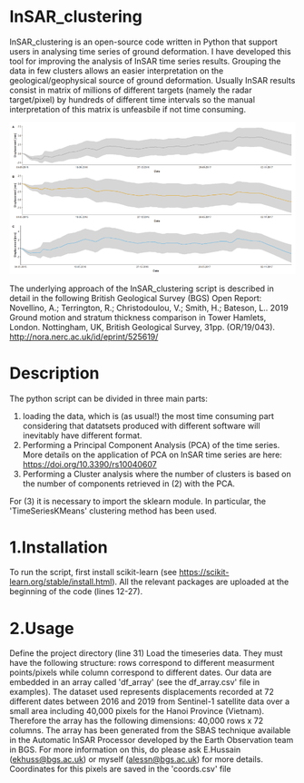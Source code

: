 # InSAR_clustering
InSAR_clustering is an open-source code written in Python that support users in analysing time series of ground deformation.
I have developed this tool for improving the analysis of InSAR time series results. Grouping the data in few clusters allows an easier interpretation on the geological/geophysical source of ground deformation.
Usually InSAR results consist in matrix of millions of different targets (namely the radar target/pixel) by hundreds of different time intervals so the manual interpretation of this matrix is unfeasbile if not time consuming.

![](images/cluster_result.png)

The underlying approach of the InSAR_clustering script is described in detail in the following British Geological Survey (BGS) Open Report:
Novellino, A.; Terrington, R.; Christodoulou, V.; Smith, H.; Bateson, L.. 2019 Ground motion and stratum thickness comparison in Tower Hamlets, London. Nottingham, UK, British Geological Survey, 31pp. (OR/19/043). http://nora.nerc.ac.uk/id/eprint/525619/ 


# Description
The python script can be divided in three main parts:
1) loading the data, which is (as usual!) the most time consuming part considering that datatsets produced with different software will inevitably have different format.
2) Performing a Principal Component Analysis (PCA) of the time series. More details on the application of PCA on InSAR time series are here: https://doi.org/10.3390/rs10040607
3) Performing a Cluster analysis where the number of clusters is based on the number of components retrieved in (2) with the PCA.

For (3) it is necessary to import the sklearn module. In particular, the 'TimeSeriesKMeans' clustering method has been used.


# 1.Installation
To run the script, first install scikit-learn (see https://scikit-learn.org/stable/install.html). All the relevant packages are uploaded at the beginning of the code (lines 12-27).


# 2.Usage
Define the project directory (line 31)
Load the timeseries data. They must have the following structure: rows correspond to different measurment points/pixels while column correspond to different dates.
Our data are embedded in an array called 'df_array' (see the df_array.csv' file in examples). The dataset used represents displacements recorded at 72 different dates between 2016 and 2019 from Sentinel-1 satellite data over a small area including 40,000 pixels for the Hanoi Province (Vietnam). 
Therefore the array has the following dimensions: 40,000 rows x 72 columns.
The array has been generated from the SBAS technique available in the Automatic InSAR Processor developed by the Earth Observation team in BGS. For more information on this, do please ask E.Hussain (ekhuss@bgs.ac.uk) or myself (alessn@bgs.ac.uk) for more details.  
Coordinates for this pixels are saved in the 'coords.csv' file
